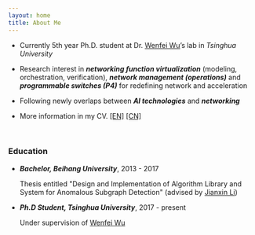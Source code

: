 ```yaml
---
layout: home
title: About Me
---
```



* Currently 5th year Ph.D. student at Dr. [Wenfei Wu](https://wenfei-wu.github.io)’s lab in *Tsinghua University*

* Research interest in ***networking function virtualization*** (modeling, orchestration, verification), ***network management (operations)*** and ***programmable switches (P4)*** for redefining network and acceleration

* Following newly overlaps between ***AI technologies*** and ***networking***

* More information in my CV. [[EN]]({{https://hongyi-huang.github.io}}/files/resume_Hongyi_Huang.pdf) [[CN]]({{https://hongyi-huang.github.io}}/files/简历_黄宏毅.pdf)


<br/>

### **Education**

- ***Bachelor, Beihang University***, 2013 - 2017
  	
  Thesis entitled "Design and Implementation of Algorithm Library and System for Anomalous Subgraph Detection" (advised by [Jianxin Li](http://act.buaa.edu.cn/lijx/))

- ***Ph.D Student, Tsinghua University***, 2017 - present
  	
  Under supervision of [Wenfei Wu](https://wenfei-wu.github.io)
